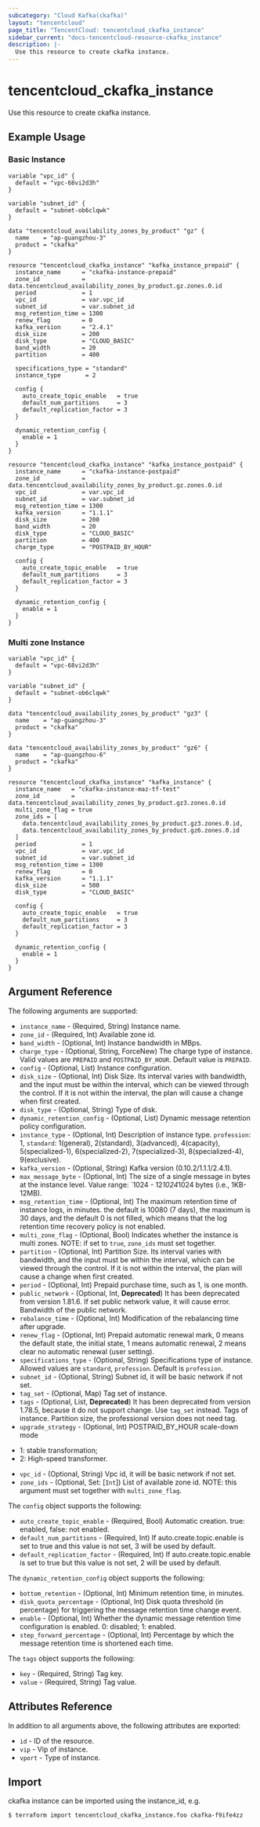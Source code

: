 ```yaml
---
subcategory: "Cloud Kafka(ckafka)"
layout: "tencentcloud"
page_title: "TencentCloud: tencentcloud_ckafka_instance"
sidebar_current: "docs-tencentcloud-resource-ckafka_instance"
description: |-
  Use this resource to create ckafka instance.
---
```


# tencentcloud_ckafka_instance

Use this resource to create ckafka instance.

## Example Usage

### Basic Instance

```hcl
variable "vpc_id" {
  default = "vpc-68vi2d3h"
}

variable "subnet_id" {
  default = "subnet-ob6clqwk"
}

data "tencentcloud_availability_zones_by_product" "gz" {
  name    = "ap-guangzhou-3"
  product = "ckafka"
}

resource "tencentcloud_ckafka_instance" "kafka_instance_prepaid" {
  instance_name      = "ckafka-instance-prepaid"
  zone_id            = data.tencentcloud_availability_zones_by_product.gz.zones.0.id
  period             = 1
  vpc_id             = var.vpc_id
  subnet_id          = var.subnet_id
  msg_retention_time = 1300
  renew_flag         = 0
  kafka_version      = "2.4.1"
  disk_size          = 200
  disk_type          = "CLOUD_BASIC"
  band_width         = 20
  partition          = 400

  specifications_type = "standard"
  instance_type       = 2

  config {
    auto_create_topic_enable   = true
    default_num_partitions     = 3
    default_replication_factor = 3
  }

  dynamic_retention_config {
    enable = 1
  }
}

resource "tencentcloud_ckafka_instance" "kafka_instance_postpaid" {
  instance_name      = "ckafka-instance-postpaid"
  zone_id            = data.tencentcloud_availability_zones_by_product.gz.zones.0.id
  vpc_id             = var.vpc_id
  subnet_id          = var.subnet_id
  msg_retention_time = 1300
  kafka_version      = "1.1.1"
  disk_size          = 200
  band_width         = 20
  disk_type          = "CLOUD_BASIC"
  partition          = 400
  charge_type        = "POSTPAID_BY_HOUR"

  config {
    auto_create_topic_enable   = true
    default_num_partitions     = 3
    default_replication_factor = 3
  }

  dynamic_retention_config {
    enable = 1
  }
}
```

### Multi zone Instance

```hcl
variable "vpc_id" {
  default = "vpc-68vi2d3h"
}

variable "subnet_id" {
  default = "subnet-ob6clqwk"
}

data "tencentcloud_availability_zones_by_product" "gz3" {
  name    = "ap-guangzhou-3"
  product = "ckafka"
}

data "tencentcloud_availability_zones_by_product" "gz6" {
  name    = "ap-guangzhou-6"
  product = "ckafka"
}

resource "tencentcloud_ckafka_instance" "kafka_instance" {
  instance_name   = "ckafka-instance-maz-tf-test"
  zone_id         = data.tencentcloud_availability_zones_by_product.gz3.zones.0.id
  multi_zone_flag = true
  zone_ids = [
    data.tencentcloud_availability_zones_by_product.gz3.zones.0.id,
    data.tencentcloud_availability_zones_by_product.gz6.zones.0.id
  ]
  period             = 1
  vpc_id             = var.vpc_id
  subnet_id          = var.subnet_id
  msg_retention_time = 1300
  renew_flag         = 0
  kafka_version      = "1.1.1"
  disk_size          = 500
  disk_type          = "CLOUD_BASIC"

  config {
    auto_create_topic_enable   = true
    default_num_partitions     = 3
    default_replication_factor = 3
  }

  dynamic_retention_config {
    enable = 1
  }
}
```

## Argument Reference

The following arguments are supported:

* `instance_name` - (Required, String) Instance name.
* `zone_id` - (Required, Int) Available zone id.
* `band_width` - (Optional, Int) Instance bandwidth in MBps.
* `charge_type` - (Optional, String, ForceNew) The charge type of instance. Valid values are `PREPAID` and `POSTPAID_BY_HOUR`. Default value is `PREPAID`.
* `config` - (Optional, List) Instance configuration.
* `disk_size` - (Optional, Int) Disk Size. Its interval varies with bandwidth, and the input must be within the interval, which can be viewed through the control. If it is not within the interval, the plan will cause a change when first created.
* `disk_type` - (Optional, String) Type of disk.
* `dynamic_retention_config` - (Optional, List) Dynamic message retention policy configuration.
* `instance_type` - (Optional, Int) Description of instance type. `profession`: 1, `standard`:  1(general), 2(standard), 3(advanced), 4(capacity), 5(specialized-1), 6(specialized-2), 7(specialized-3), 8(specialized-4), 9(exclusive).
* `kafka_version` - (Optional, String) Kafka version (0.10.2/1.1.1/2.4.1).
* `max_message_byte` - (Optional, Int) The size of a single message in bytes at the instance level. Value range: `1024 - 12*1024*1024 bytes (i.e., 1KB-12MB).
* `msg_retention_time` - (Optional, Int) The maximum retention time of instance logs, in minutes. the default is 10080 (7 days), the maximum is 30 days, and the default 0 is not filled, which means that the log retention time recovery policy is not enabled.
* `multi_zone_flag` - (Optional, Bool) Indicates whether the instance is multi zones. NOTE: if set to `true`, `zone_ids` must set together.
* `partition` - (Optional, Int) Partition Size. Its interval varies with bandwidth, and the input must be within the interval, which can be viewed through the control. If it is not within the interval, the plan will cause a change when first created.
* `period` - (Optional, Int) Prepaid purchase time, such as 1, is one month.
* `public_network` - (Optional, Int, **Deprecated**) It has been deprecated from version 1.81.6. If set public network value, it will cause error. Bandwidth of the public network.
* `rebalance_time` - (Optional, Int) Modification of the rebalancing time after upgrade.
* `renew_flag` - (Optional, Int) Prepaid automatic renewal mark, 0 means the default state, the initial state, 1 means automatic renewal, 2 means clear no automatic renewal (user setting).
* `specifications_type` - (Optional, String) Specifications type of instance. Allowed values are `standard`, `profession`. Default is `profession`.
* `subnet_id` - (Optional, String) Subnet id, it will be basic network if not set.
* `tag_set` - (Optional, Map) Tag set of instance.
* `tags` - (Optional, List, **Deprecated**) It has been deprecated from version 1.78.5, because it do not support change. Use `tag_set` instead. Tags of instance. Partition size, the professional version does not need tag.
* `upgrade_strategy` - (Optional, Int) POSTPAID_BY_HOUR scale-down mode
- 1: stable transformation;
- 2: High-speed transformer.
* `vpc_id` - (Optional, String) Vpc id, it will be basic network if not set.
* `zone_ids` - (Optional, Set: [`Int`]) List of available zone id. NOTE: this argument must set together with `multi_zone_flag`.

The `config` object supports the following:

* `auto_create_topic_enable` - (Required, Bool) Automatic creation. true: enabled, false: not enabled.
* `default_num_partitions` - (Required, Int) If auto.create.topic.enable is set to true and this value is not set, 3 will be used by default.
* `default_replication_factor` - (Required, Int) If auto.create.topic.enable is set to true but this value is not set, 2 will be used by default.

The `dynamic_retention_config` object supports the following:

* `bottom_retention` - (Optional, Int) Minimum retention time, in minutes.
* `disk_quota_percentage` - (Optional, Int) Disk quota threshold (in percentage) for triggering the message retention time change event.
* `enable` - (Optional, Int) Whether the dynamic message retention time configuration is enabled. 0: disabled; 1: enabled.
* `step_forward_percentage` - (Optional, Int) Percentage by which the message retention time is shortened each time.

The `tags` object supports the following:

* `key` - (Required, String) Tag key.
* `value` - (Required, String) Tag value.

## Attributes Reference

In addition to all arguments above, the following attributes are exported:

* `id` - ID of the resource.
* `vip` - Vip of instance.
* `vport` - Type of instance.


## Import

ckafka instance can be imported using the instance_id, e.g.

```
$ terraform import tencentcloud_ckafka_instance.foo ckafka-f9ife4zz
```

